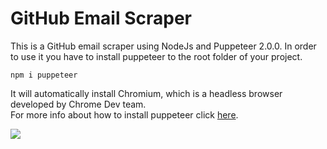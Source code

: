 # GitHub Email Scraper 
This is a GitHub email scraper using NodeJs and Puppeteer 2.0.0. In order to use it you have to install puppeteer to the root folder of your project. 
```
npm i puppeteer
```
It will automatically install Chromium, which is a headless browser developed by Chrome Dev team.  
For more info about how to install puppeteer click [here](https://www.npmjs.com/package/puppeteer).

![](https://i.imgur.com/ojIyCwp.gif[/img)

## 

